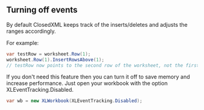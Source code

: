 ## Turning off events

By default ClosedXML keeps track of the inserts/deletes and adjusts the ranges accordingly.  

For example:  
```c#
var testRow = worksheet.Row(1);
worksheet.Row(1).InsertRowsAbove(1);
// testRow now points to the second row of the worksheet, not the first.
```

If you don't need this feature then you can turn it off to save memory and increase performance. Just open your workbook with the option XLEventTracking.Disabled.  

```c#
var wb = new XLWorkbook(XLEventTracking.Disabled);
```
